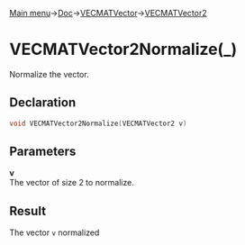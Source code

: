 [Main menu](../../../../Readme.md)->[Doc](../../../VECMATKit.md)->[VECMATVector](../../VECMATVector.md)->[VECMATVector2](../../VECMATVector2.md)

# VECMATVector2Normalize(\_)
Normalize the vector.

## **Declaration**
```C
void VECMATVector2Normalize(VECMATVector2 v)
```


## **Parameters**
**v**\
The vector of size 2 to normalize.

## **Result**
The vector `v` normalized
